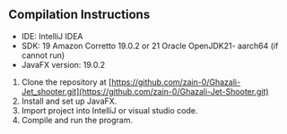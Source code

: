 ##  Compilation Instructions
- IDE: IntelliJ IDEA
- SDK: 19 Amazon Corretto 19.0.2 or 21 Oracle OpenJDK21- aarch64 (if cannot run)
- JavaFX version: 19.0.2
1. Clone the repository at [https://github.com/zain-0/Ghazali-Jet_shooter.git](https://github.com/zain-0/Ghazali-Jet-Shooter.git)
2. Install and set up JavaFX.
3. Import project into IntelliJ or visual studio code.
4. Compile and run the program.
